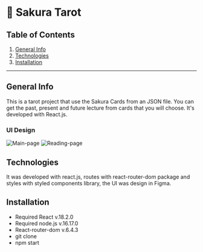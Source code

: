 🔮 Sakura Tarot
============

## Table of Contents
1. [General Info](#general-info)
2. [Technologies](#technologies)
3. [Installation](#installation)

***
## General Info

This is a tarot project that use the Sakura Cards from an JSON file. You can get the past, present and future lecture from cards that you will choose. It's developed with React.js.

### UI Design
![Main-page](https://user-images.githubusercontent.com/73828751/206509420-f2e12470-3bbd-4840-9f11-04119c96d35a.png)
![Reading-page](https://user-images.githubusercontent.com/73828751/206509428-eaf2a0e4-779a-4919-bcf0-5550bb5bb0ed.png)


## Technologies
It was developed with react.js, routes with react-router-dom package and styles with styled components library, the UI was design in Figma. 

## Installation
- Required React v.18.2.0
- Required node.js v.16.17.0
- React-router-dom v.6.4.3
- git clone <repository>
- npm start

